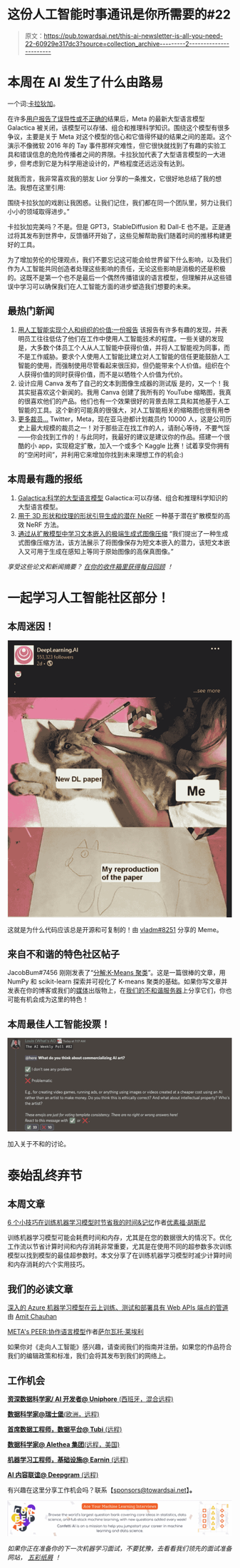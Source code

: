 # 这份人工智能时事通讯是你所需要的#22

> 原文：<https://pub.towardsai.net/this-ai-newsletter-is-all-you-need-22-60929e317dc3?source=collection_archive---------2----------------------->

# **本周在 AI 发生了什么由路易**

一个词:[卡拉狄加](https://galactica.org/)。

在许多[用户报告了误导性或不正确的](https://www.technologyreview.com/2022/11/18/1063487/meta-large-language-model-ai-only-survived-three-days-gpt-3-science/)结果后，Meta 的最新大型语言模型 Galactica 被关闭，该模型可以存储、组合和推理科学知识。围绕这个模型有很多争议，主要是关于 Meta 对这个模型的信心和它值得怀疑的结果之间的差距。这个演示不像微软 2016 年的 Tay 事件那样灾难性，但它很快就找到了有趣的实验工具和错误信息的危险传播者之间的界限。卡拉狄加代表了大型语言模型的一大进步，但考虑到它是为科学用途设计的，严格程度还远远没有达到。

就我而言，我非常喜欢我的朋友 Lior 分享的一条推文，它很好地总结了我的想法。我想在这里引用:

围绕卡拉狄加的戏剧让我困惑。让我们记住，我们都在同一个团队里，努力让我们小小的领域取得进步。”

卡拉狄加完美吗？不是。但是 GPT3，StableDiffusion 和 Dall-E 也不是。正是通过将其发布到世界中，反馈循环开始了，这些见解帮助我们随着时间的推移构建更好的工具。

为了增加劳伦的伦理观点，我们不要忘记这可能会给世界留下什么影响，以及我们作为人工智能共同创造者处理这些影响的责任，无论这些影响是消极的还是积极的。这既不是第一个也不是最后一个偶然传播错误的语言模型，但理解并从这些错误中学习可以确保我们在人工智能方面的进步塑造我们想要的未来。

## **最热门新闻**

1.  [用人工智能实现个人和组织的价值:一份报告](https://sloanreview.mit.edu/projects/achieving-individual-and-organizational-value-with-ai/) 该报告有许多有趣的发现，并表明员工往往低估了他们在工作中使用人工智能技术的程度。一些关键的发现是，大多数个体员工个人从人工智能中获得价值，并将人工智能视为同事，而不是工作威胁。要求个人使用人工智能比建立对人工智能的信任更能鼓励人工智能的使用，而强制使用尽管看起来很压抑，但仍能带来个人价值。组织在个人获得价值的同时获得价值，而不是以牺牲个人价值为代价。
2.  设计应用 Canva 发布了自己的文本到图像生成器的测试版
    是的，又一个！我其实挺喜欢这个新闻的。我用 Canva 创建了我所有的 YouTube 缩略图，我真的很喜欢他们的产品。他们也有一个效果很好的背景去除工具和其他基于人工智能的工具。这个新的可能真的很强大，对人工智能相关的缩略图也很有用😎
3.  [更多裁员…](https://www.cnbc.com/2022/11/14/amazon-reportedly-plans-to-lay-off-about-10000-employees-starting-this-week.html) Twitter，Meta，现在亚马逊都计划裁员约 10000 人，这是公司历史上最大规模的裁员之一！对于那些正在找工作的人，请耐心等待，不要气馁——你会找到工作的！与此同时，我最好的建议是建议你的作品。搭建一个很酷的小 app，实现稳定扩散，加入一个或多个 Kaggle 比赛！试着享受你拥有的“空闲时间”，并利用它来增加你找到未来理想工作的机会:)

## 本周最有趣的报纸

1.  [Galactica:科学的大型语言模型](https://arxiv.org/abs/2211.09085) Galactica:可以存储、组合和推理科学知识的大型语言模型。
2.  [用于 3D 形状和纹理的形状引导生成的潜在 NeRF](https://arxiv.org/pdf/2211.07600.pdf) 一种基于潜在扩散模型的高效 NeRF 方法。
3.  [通过从扩散模型中学习文本嵌入的极端生成式图像压缩](https://arxiv.org/abs/2211.07793) “我们提出了一种生成式图像压缩方法，该方法展示了将图像保存为短文本嵌入的潜力，该短文本嵌入又可用于生成在感知上等同于原始图像的高保真图像。”

*享受这些论文和新闻摘要？* [*在你的收件箱里获得每日回顾*](https://www.linkedin.com/newsletters/what-s-ai-daily-research-tl-dr-6935956459641876480/) *！*

# 一起学习人工智能社区部分！

## 本周迷因！

![](img/0d684a4fde9cc519b29d4c0d01ad301c.png)

这就是为什么代码应该总是开源和可复制的！由 [vladm#8251](https://discord.com/channels/702624558536065165/830572933197201459/1042715886475288647) 分享的 Meme。

## **来自不和谐的特色社区帖子**

JacobBum#7456 刚刚发表了“[分解:K-Means 聚类](https://towardsdatascience.com/breaking-it-down-k-means-clustering-e0ef0168688d)”。这是一篇很棒的文章，用 NumPy 和 scikit-learn 探索并可视化了 K-means 聚类的基础。如果你写文章并发表在你的博客或我们的[媒体](/submit-your-medium-story-to-towards-ai-a4fa7e8b141d)出版物上，在[我们的不和谐服务器](https://community.towardsai.net/)上分享它们，你也可能有机会成为这里的特色！

## 本周最佳人工智能投票！

![](img/6a5c2db6d00c243664583166075cb626.png)

加入关于不和的讨论。

# **泰始乱终弃节**

## 本周文章

[6 个小技巧在训练机器学习模型时节省我的时间&记忆](https://towardsai.net/p/l/6-tips-save-me-time-memory-when-training-machine-learning-models)作者[优素福·胡斯尼](https://youssefraafat57.medium.com/)

训练机器学习模型可能会耗费时间和内存，尤其是在您的数据很大的情况下。优化工作流以节省计算时间和内存消耗非常重要，尤其是在使用不同的超参数多次训练模型以找到模型的最佳超参数时。本文分享了在训练机器学习模型时减少计算时间和内存消耗的六个实用技巧。

## 我们的必读文章

[深入的 Azure 机器学习模型在云上训练、测试和部署具有 Web APIs 端点的管道](https://towardsai.net/p/cloud-computing/in-depth-azure-machine-learning-model-train-test-and-deploy-pipelines-on-cloud-with-endpoints-for-web-apis)由 [Amit Chauhan](https://amitprius.medium.com/)

[META's PEER:协作语言模型](https://towardsai.net/p/l/metas-peer-a-collaborative-language-model)作者[萨尔瓦托·莱埃利](https://salvatore-raieli.medium.com/)

如果你对《走向人工智能》感兴趣，请查阅我们的指南并注册。如果您的作品符合我们的编辑政策和标准，我们会将其发布到我们的网络上。

## 工作机会

[**资深数据科学家/ AI 开发者@ Uniphore** (西班牙，混合远程)](http://ws.towardsai.net/r50)

[**数据科学家@瑞士堡**(欧洲，远程)](http://ws.towardsai.net/pce)

[**首席数据工程师，数据平台@ Tubi** (远程)](http://ws.towardsai.net/ovy)

[**数据科学家@ Alethea 集团**(远程，美国)](http://ws.towardsai.net/cih)

[**机器学习工程师，基础设施@ Earnin** (远程)](http://ws.towardsai.net/1n5)

[**AI 内容联谊@ Deepgram** (远程)](http://ws.towardsai.net/grs)

有兴趣在这里分享工作机会吗？联系【sponsors@towardsai.net】[](mailto:sponsors@towardsai.net)**。**

*![](img/23273e3230a8440a7e818059baebc8ba.png)*

**如果你正在准备你的下一次机器学习面试，不要犹豫，去看看我们领先的面试准备网站，* [*五彩纸屑*](http://ws.towardsai.net/confetti-ai) *！**